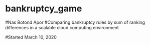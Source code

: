# bankruptcy_game

#Nas Botond Apor
#Comparing bankruptcy rules by sum of ranking differences in a scalable cloud computing environment

#Started March 10, 2020